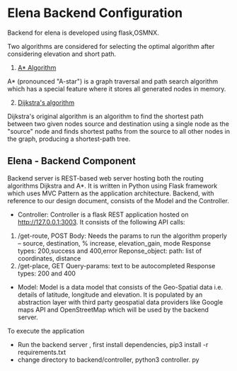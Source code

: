 # Elena Backend Configuration #

Backend for elena is developed using flask,OSMNX.

Two algorithms are considered for selecting the optimal algorithm after considering elevation and short path.

1. [A* Algorithm](https://en.wikipedia.org/wiki/A*_search_algorithm) 

A* (pronounced "A-star") is a graph traversal and path search algorithm which has a special feature where it stores all generated nodes in memory.


2. [Dijkstra's algorithm](https://en.wikipedia.org/wiki/Dijkstra%27s_algorithm)

Dijkstra's original algorithm is an algorithm to find the shortest path between two given nodes source and destination using a single node as the "source" node and finds shortest paths from the source to all other nodes in the graph, producing a shortest-path tree.




## Elena - Backend Component

Backend server is REST-based web server hosting both the routing algorithms Dijkstra and A*. It is written in Python using Flask framework which uses MVC Pattern as the application architecture. Backend, with reference to our design document, consists of the Model and the Controller. 
-	Controller:
Controller is a flask REST application hosted on http://127.0.0.1:3003. It consists of the following API calls:
1.	/get-route, POST
Body: Needs the params to run the algorithm properly – source, destination, % increase, elevation_gain, mode
Response types: 200,success and 400,error
Reponse_object: path: list of coordinates, distance
2.	/get-place, GET
Query-params: text to be autocompleted
Response types: 200 and 400
-	Model:
Model is a data model that consists of the Geo-Spatial data i.e. details of latitude, longitude and elevation. It is populated by an abstraction layer with third party geospatial data providers like Google maps API and OpenStreetMap which will be used by the backend server.

To execute the application
-  Run the backend server , first install dependencies, pip3 install -r requirements.txt
- change directory to backend/controller, python3 controller. py





